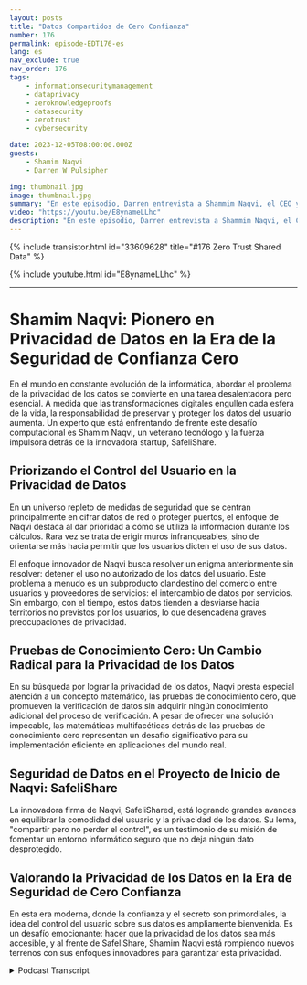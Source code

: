 ```yaml
---
layout: posts
title: "Datos Compartidos de Cero Confianza"
number: 176
permalink: episode-EDT176-es
lang: es
nav_exclude: true
nav_order: 176
tags:
    - informationsecuritymanagement
    - dataprivacy
    - zeroknowledgeproofs
    - datasecurity
    - zerotrust
    - cybersecurity

date: 2023-12-05T08:00:00.000Z
guests:
    - Shamim Naqvi
    - Darren W Pulsipher

img: thumbnail.jpg
image: thumbnail.jpg
summary: "En este episodio, Darren entrevista a Shammim Naqvi, el CEO y fundador de SafelyShare, sobre la gestión y seguridad de datos en entornos compartidos y colaborativos utilizando el modelo de datos de cero confianza."
video: "https://youtu.be/E8ynameLLhc"
description: "En este episodio, Darren entrevista a Shammim Naqvi, el CEO y fundador de SafelyShare, sobre la gestión y seguridad de datos en entornos compartidos y colaborativos utilizando el modelo de datos de cero confianza."
---
```


<div>
{% include transistor.html id="33609628" title="#176 Zero Trust Shared Data" %}

{% include youtube.html id="E8ynameLLhc" %}
</div>

---

# Shamim Naqvi: Pionero en Privacidad de Datos en la Era de la Seguridad de Confianza Cero

En el mundo en constante evolución de la informática, abordar el problema de la privacidad de los datos se convierte en una tarea desalentadora pero esencial. A medida que las transformaciones digitales engullen cada esfera de la vida, la responsabilidad de preservar y proteger los datos del usuario aumenta. Un experto que está enfrentando de frente este desafío computacional es Shamim Naqvi, un veterano tecnólogo y la fuerza impulsora detrás de la innovadora startup, SafeliShare.

## Priorizando el Control del Usuario en la Privacidad de Datos

En un universo repleto de medidas de seguridad que se centran principalmente en cifrar datos de red o proteger puertos, el enfoque de Naqvi destaca al dar prioridad a cómo se utiliza la información durante los cálculos. Rara vez se trata de erigir muros infranqueables, sino de orientarse más hacia permitir que los usuarios dicten el uso de sus datos.

El enfoque innovador de Naqvi busca resolver un enigma anteriormente sin resolver: detener el uso no autorizado de los datos del usuario. Este problema a menudo es un subproducto clandestino del comercio entre usuarios y proveedores de servicios: el intercambio de datos por servicios. Sin embargo, con el tiempo, estos datos tienden a desviarse hacia territorios no previstos por los usuarios, lo que desencadena graves preocupaciones de privacidad.

## Pruebas de Conocimiento Cero: Un Cambio Radical para la Privacidad de los Datos

En su búsqueda por lograr la privacidad de los datos, Naqvi presta especial atención a un concepto matemático, las pruebas de conocimiento cero, que promueven la verificación de datos sin adquirir ningún conocimiento adicional del proceso de verificación. A pesar de ofrecer una solución impecable, las matemáticas multifacéticas detrás de las pruebas de conocimiento cero representan un desafío significativo para su implementación eficiente en aplicaciones del mundo real.

## Seguridad de Datos en el Proyecto de Inicio de Naqvi: SafeliShare

La innovadora firma de Naqvi, SafeliShared, está logrando grandes avances en equilibrar la comodidad del usuario y la privacidad de los datos. Su lema, "compartir pero no perder el control", es un testimonio de su misión de fomentar un entorno informático seguro que no deja ningún dato desprotegido.

## Valorando la Privacidad de los Datos en la Era de Seguridad de Cero Confianza

En esta era moderna, donde la confianza y el secreto son primordiales, la idea del control del usuario sobre sus datos es ampliamente bienvenida. Es un desafío emocionante: hacer que la privacidad de los datos sea más accesible, y al frente de SafeliShare, Shamim Naqvi está rompiendo nuevos terrenos con sus enfoques innovadores para garantizar esta privacidad.



<details>
<summary> Podcast Transcript </summary>

<p></p>

</details>
